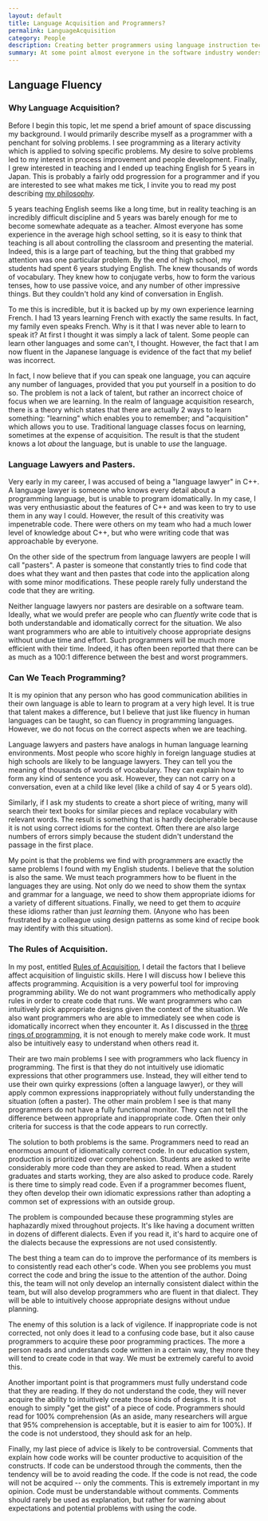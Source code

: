 ```yaml
---
layout: default
title: Language Acquisition and Programmers?
permalink: LanguageAcquisition
category: People
description: Creating better programmers using language instruction techniques.
summary: At some point almost everyone in the software industry wonders why there is such a vast separation between the best programmers and the worst.  Many programmers believe that it is simply a matter of talent and that poor programmers can not be trained to be substatially better.  My experience as an English teacher has shown me some eerie similarities between programmers and learners of a second language.  Can research in Language Acquisition help programmers?
---
```

## Language Fluency

### Why Language Acquisition?

Before I begin this topic, let me spend a brief amount of space discussing 
my background.  I would primarily describe myself as a programmer with
a penchant for solving problems. I see programming as a literary activity
which is applied to solving specific problems.  My desire to solve problems
led to my interest in process improvement and people development.  Finally,
I grew interested in teaching and I ended up teaching English for 5 years
in Japan.  This is probably a fairly odd progression for a programmer and
if you are interested to see what makes me tick, I invite you to read
my post describing [my philosophy](../AboutMe).

5 years teaching English seems like a long time, but in reality teaching is
an incredibly difficult discipline and 5 years was barely enough for me to
become somewhate adequate as a teacher.  Almost everyone has some experience
in the average high school setting, so it is easy to think that teaching
is all about controlling the classroom and presenting the material.  Indeed,
this is a large part of teaching, but the thing that grabbed my attention
was one particular problem.  By the end of high school, my students had
spent 6 years studying English.  The knew thousands of words of vocabulary.
They knew how to conjugate verbs, how to form the various tenses, how
to use passive voice, and any number of other impressive things.  But they
couldn't hold any kind of conversation in English.

To me this is incredible, but it is backed up by my own experience learning
French.  I had 13 years learning French with exactly the same results.
In fact, my family even speaks French.  Why is it that I was never able
to learn to speak it?  At first I thought it was simply a lack of talent.
Some people can learn other languages and some can't, I thought.  However,
the fact that I am now fluent in the Japanese language is evidence of
the fact that my belief was incorrect.

In fact, I now believe that if you can speak one language, you can aqcuire
any number of languages, provided that you put yourself in a position to
do so.  The problem is not a lack of talent, but rather an incorrect
choice of focus when we are learning.  In the realm of language acquisition
research, there is a theory which states that there are actually 2 ways
to learn something: "learning" which enables you to remember; and 
"acquisition" which allows you to use.  Traditional language classes focus
on learning, sometimes at the expense of acquisition.  The result is that
the student knows a lot *about* the language, but is unable to *use* the
language.

### Language Lawyers and Pasters.

Very early in my career, I was accused of being a "language lawyer" in C++.
A language lawyer is someone who knows every detail about a programming
language, but is unable to program idomatically.  In my case, I was very
enthusiastic about the features of C++ and was keen to try to use them
in any way I could.  However, the result of this creativity was impenetrable
code.  There were others on my team who had a much lower level of knowledge
about C++, but who were writing code that was approachable by everyone.

On the other side of the spectrum from language lawyers are people I will
call "pasters".  A paster is someone that constantly tries to find code
that does what they want and then pastes that code into the application
along with some minor modifications.  These people rarely fully understand
the code that they are writing.

Neither language lawyers nor pasters are desirable on a software team.
Ideally, what we would prefer are people who can *fluently* write code
that is both understandable and idomatically correct for the situation.
We also want programmers who are able to intuitively choose appropriate
designs without undue time and effort.  Such programmers will be
much more efficient with their time.  Indeed, it has often been reported
that there can be as much as a 100:1 difference between the best and
worst programmers.

### Can We Teach Programming?

It is my opinion that any person who has good communication abilities
in their own language is able to learn to program at a very high level.
It is true that talent makes a difference, but I believe that just like
fluency in human languages  can be taught, so can fluency in programming
languages.  However, we do not focus on the correct aspects when we are
teaching.

Language lawyers and pasters have analogs in human language learning
environments.  Most people who score highly in foreign language studies
at high schools are likely to be language lawyers.  They can tell you
the meaning of thousands of words of vocabulary.  They can explain
how to form any kind of sentence you ask.  However, they can not carry on
a conversation, even at a child like level (like a child of say 4 or
5 years old).

Similarly, if I ask my students to create a short piece of writing,
many will search their text books for similar pieces and replace vocabulary
with relevant words.  The result is something that is hardly decipherable
because it is not using correct idioms for the context.  Often there
are also large numbers of errors simply because the student didn't understand
the passage in the first place.

My point is that the problems we find with programmers are exactly the
same problems I found with my English students.  I believe that the
solution is also the same.  We must teach programmers how to be fluent
in the languages they are using.  Not only do we need to show them
the syntax and grammar for a language, we need to show them appropriate
idioms for a variety of different situations. Finally, we need to
get them to *acquire* these idioms rather than just *learning* them.
(Anyone who has been frustrated by a colleague using design patterns
as some kind of recipe book may identify with this situation).

### The Rules of Acquisition.

In my post, entitled [Rules of Acquisition](../RulesOfAcquisition), I
detail the factors that I believe affect acquisition of linguistic skills.
Here I will discuss how I believe this affects programming.  Acquisition
is a very powerful tool for improving programming ability.  We do not want
programmers who methodically apply rules in order to create code that
runs.  We want programmers who can intuitively pick appropriate designs
given the context of the situation.  We also want programmers who
are able to immediately see when code is idomatically incorrect when
they encounter it.  As I discussed in the
[three rings of programming](../ThreeRings), it is not enough to merely make
code work.  It must also be intuitively easy to understand when others
read it.

Their are two main problems I see with programmers who lack fluency in
programming.  The first is that they do not intuitively use idiomatic
expressions that other programmers use.  Instead, they will either tend
to use their own quirky expressions (often a language lawyer), or they
will apply common expressions inappropriately without fully understanding
the situation (often a paster).  The other main problem I see is that many
programmers do not have a fully functional monitor.  They can not tell the
difference between appropriate and inappropriate code.  Often their only
criteria for success is that the code appears to run correctly.

The solution to both problems is the same.  Programmers need to read an
enormous amount of idiomatically correct code.  In our education system,
production is prioritized over comprehension.  Students are asked to
write considerably more code than they are asked to read.  When a student
graduates and starts working, they are also asked to produce code.  Rarely
is there time to simply read code.  Even if a programmer becomes fluent,
they often develop their own idiomatic expressions rather than adopting
a common set of expressions with an outside group.

The problem is compounded because these programming styles are
haphazardly mixed throughout projects.  It's like having a document
written in dozens of different dialects.  Even if you read it, it's
hard to acquire one of the dialects because the expressions are not
used consistently.

The best thing a team can do to improve the performance of its members
is to consistently read each other's code.  When you see problems you
must correct the code and bring the issue to the attention of the author.
Doing this, the team will not only develop an internally consistent dialect
within the team, but will also develop programmers who are fluent in
that dialect.  They will be able to intuitively choose appropriate designs
without undue planning.

The enemy of this solution is a lack of vigilence.  If inappropriate
code is not corrected, not only does it lead to a confusing code base,
but it also cause programmers to acquire these poor programming practices.
The more a person reads and understands code written in a certain way,
they more they will tend to create code in that way.  We must be
extremely careful to avoid this.

Another important point is that programmers must fully understand code
that they are reading.  If they do not understand the code, they will
never acquire the ability to intuitively create those kinds of designs.
It is not enough to simply "get the gist" of a piece of code.  Programmers
should read for 100% comprehension (As an aside, many researchers will
argue that 95% comprehension is acceptable, but it is easier to aim for
100%).  If the code is not understood, they should ask for an help.

Finally, my last piece of advice is likely to be controversial.  Comments
that explain how code works will be counter productive to acquisition
of the constructs.  If code can be understood through the comments,
then the tendency will be to avoid reading the code.  If the code is not
read, the code will not be acquired -- only the comments.  This is extremely
important in my opinion.  Code must be understandable without comments.
Comments should rarely be used as explanation, but rather for warning about
expectations and potential problems with using the code.

